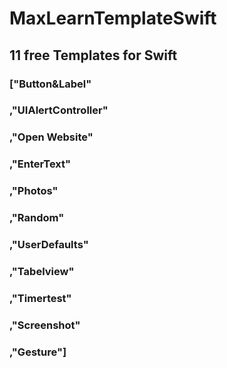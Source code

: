 # MaxLearnTemplateSwift

## 11 free Templates for Swift

###            ["Button&Label"
###            ,"UIAlertController"
###            ,"Open Website"
###            ,"EnterText"
###            ,"Photos"
###            ,"Random"
###            ,"UserDefaults"
###            ,"Tabelview"
###            ,"Timertest"
###            ,"Screenshot"
###            ,"Gesture"]

